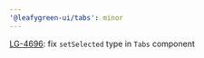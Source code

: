 ```yaml
---
'@leafygreen-ui/tabs': minor
---
```


[LG-4696](https://jira.mongodb.org/browse/LG-4696): fix `setSelected` type in `Tabs` component
